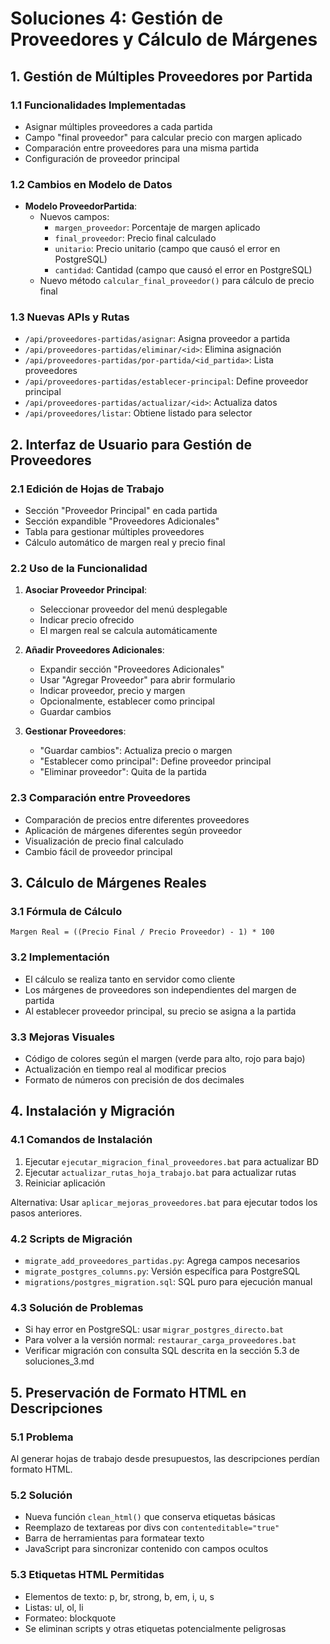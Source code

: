 # Soluciones 4: Gestión de Proveedores y Cálculo de Márgenes

## 1. Gestión de Múltiples Proveedores por Partida

### 1.1 Funcionalidades Implementadas
- Asignar múltiples proveedores a cada partida
- Campo "final proveedor" para calcular precio con margen aplicado
- Comparación entre proveedores para una misma partida
- Configuración de proveedor principal

### 1.2 Cambios en Modelo de Datos
- **Modelo ProveedorPartida**:
  - Nuevos campos:
    - `margen_proveedor`: Porcentaje de margen aplicado
    - `final_proveedor`: Precio final calculado
    - `unitario`: Precio unitario (campo que causó el error en PostgreSQL)
    - `cantidad`: Cantidad (campo que causó el error en PostgreSQL)
  - Nuevo método `calcular_final_proveedor()` para cálculo de precio final

### 1.3 Nuevas APIs y Rutas
- `/api/proveedores-partidas/asignar`: Asigna proveedor a partida
- `/api/proveedores-partidas/eliminar/<id>`: Elimina asignación
- `/api/proveedores-partidas/por-partida/<id_partida>`: Lista proveedores
- `/api/proveedores-partidas/establecer-principal`: Define proveedor principal
- `/api/proveedores-partidas/actualizar/<id>`: Actualiza datos
- `/api/proveedores/listar`: Obtiene listado para selector

## 2. Interfaz de Usuario para Gestión de Proveedores

### 2.1 Edición de Hojas de Trabajo
- Sección "Proveedor Principal" en cada partida
- Sección expandible "Proveedores Adicionales"
- Tabla para gestionar múltiples proveedores
- Cálculo automático de margen real y precio final

### 2.2 Uso de la Funcionalidad
1. **Asociar Proveedor Principal**:
   - Seleccionar proveedor del menú desplegable
   - Indicar precio ofrecido
   - El margen real se calcula automáticamente

2. **Añadir Proveedores Adicionales**:
   - Expandir sección "Proveedores Adicionales"
   - Usar "Agregar Proveedor" para abrir formulario
   - Indicar proveedor, precio y margen
   - Opcionalmente, establecer como principal
   - Guardar cambios

3. **Gestionar Proveedores**:
   - "Guardar cambios": Actualiza precio o margen
   - "Establecer como principal": Define proveedor principal
   - "Eliminar proveedor": Quita de la partida

### 2.3 Comparación entre Proveedores
- Comparación de precios entre diferentes proveedores
- Aplicación de márgenes diferentes según proveedor
- Visualización de precio final calculado
- Cambio fácil de proveedor principal

## 3. Cálculo de Márgenes Reales

### 3.1 Fórmula de Cálculo
```
Margen Real = ((Precio Final / Precio Proveedor) - 1) * 100
```

### 3.2 Implementación
- El cálculo se realiza tanto en servidor como cliente
- Los márgenes de proveedores son independientes del margen de partida
- Al establecer proveedor principal, su precio se asigna a la partida

### 3.3 Mejoras Visuales
- Código de colores según el margen (verde para alto, rojo para bajo)
- Actualización en tiempo real al modificar precios
- Formato de números con precisión de dos decimales

## 4. Instalación y Migración

### 4.1 Comandos de Instalación
1. Ejecutar `ejecutar_migracion_final_proveedores.bat` para actualizar BD
2. Ejecutar `actualizar_rutas_hoja_trabajo.bat` para actualizar rutas
3. Reiniciar aplicación

Alternativa: Usar `aplicar_mejoras_proveedores.bat` para ejecutar todos los pasos anteriores.

### 4.2 Scripts de Migración
- `migrate_add_proveedores_partidas.py`: Agrega campos necesarios
- `migrate_postgres_columns.py`: Versión específica para PostgreSQL
- `migrations/postgres_migration.sql`: SQL puro para ejecución manual

### 4.3 Solución de Problemas
- Si hay error en PostgreSQL: usar `migrar_postgres_directo.bat`
- Para volver a la versión normal: `restaurar_carga_proveedores.bat`
- Verificar migración con consulta SQL descrita en la sección 5.3 de soluciones_3.md

## 5. Preservación de Formato HTML en Descripciones

### 5.1 Problema
Al generar hojas de trabajo desde presupuestos, las descripciones perdían formato HTML.

### 5.2 Solución
- Nueva función `clean_html()` que conserva etiquetas básicas
- Reemplazo de textareas por divs con `contenteditable="true"`
- Barra de herramientas para formatear texto
- JavaScript para sincronizar contenido con campos ocultos

### 5.3 Etiquetas HTML Permitidas
- Elementos de texto: p, br, strong, b, em, i, u, s
- Listas: ul, ol, li
- Formateo: blockquote
- Se eliminan scripts y otras etiquetas potencialmente peligrosas
